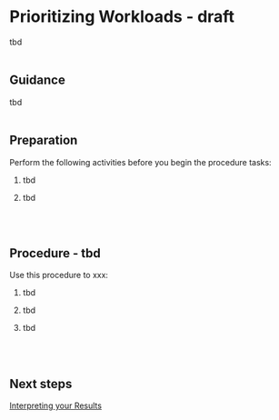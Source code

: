 # Prioritizing Workloads - draft

tbd
<br />
<br />

## Guidance

tbd
<br />
<br />

## Preparation

Perform the following activities before you begin the procedure tasks: 

  1. tbd
	
  2. tbd
<br />
<br />

## Procedure - tbd

Use this procedure to xxx:

   1. tbd
   
   2. tbd
   
   3. tbd
<br />
<br />

## Next steps

[Interpreting your Results](https://github.com/alvarovitta/Planning-Workload-Migration/blob/master/2.1.6-Interpreting-your-Results.md)
